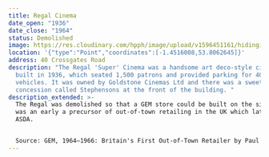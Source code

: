 ```yaml
---
title: Regal Cinema
date_open: "1936"
date_close: "1964"
status: Demolished
image: https://res.cloudinary.com/hpph/image/upload/v1596451161/hidinginplainsight/regelcinema_crossgates.svg
location: '{"type":"Point","coordinates":[-1.4516008,53.8062645]}'
address: 40 Crossgates Road
description: "The Regal 'Super' Cinema was a handsome art deco-style cinema,
  built in 1936, which seated 1,500 patrons and provided parking for 400
  vehicles. It was owned by Goldstone Cinemas Ltd and there was a sweet shop
  concession called Stephensons at the front of the building. "
description_extended: >-
  The Regal was demolished so that a GEM store could be built on the site, this
  was an early a precursor of out-of-town retailing in the UK which later became
  ASDA.


  Source: GEM, 1964–1966: Britain's First Out-of-Town Retailer by Paul Whysall
---
```

